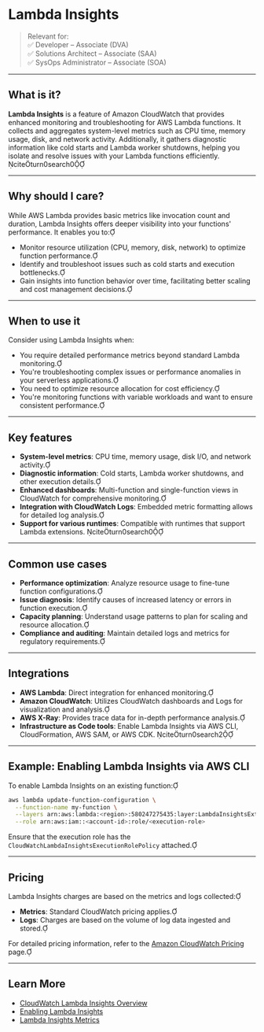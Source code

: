 # Lambda Insights

> Relevant for:  
> ✅ Developer – Associate (DVA)  
> ✅ Solutions Architect – Associate (SAA)  
> ✅ SysOps Administrator – Associate (SOA)

---

## What is it?

**Lambda Insights** is a feature of Amazon CloudWatch that provides enhanced monitoring and troubleshooting for AWS Lambda functions. It collects and aggregates system-level metrics such as CPU time, memory usage, disk, and network activity. Additionally, it gathers diagnostic information like cold starts and Lambda worker shutdowns, helping you isolate and resolve issues with your Lambda functions efficiently. citeturn0search0

---

## Why should I care?

While AWS Lambda provides basic metrics like invocation count and duration, Lambda Insights offers deeper visibility into your functions' performance. It enables you to:

- Monitor resource utilization (CPU, memory, disk, network) to optimize function performance.
- Identify and troubleshoot issues such as cold starts and execution bottlenecks.
- Gain insights into function behavior over time, facilitating better scaling and cost management decisions.

---

## When to use it

Consider using Lambda Insights when:

- You require detailed performance metrics beyond standard Lambda monitoring.
- You're troubleshooting complex issues or performance anomalies in your serverless applications.
- You need to optimize resource allocation for cost efficiency.
- You're monitoring functions with variable workloads and want to ensure consistent performance.

---

## Key features

- **System-level metrics**: CPU time, memory usage, disk I/O, and network activity.
- **Diagnostic information**: Cold starts, Lambda worker shutdowns, and other execution details.
- **Enhanced dashboards**: Multi-function and single-function views in CloudWatch for comprehensive monitoring.
- **Integration with CloudWatch Logs**: Embedded metric formatting allows for detailed log analysis.
- **Support for various runtimes**: Compatible with runtimes that support Lambda extensions. citeturn0search0

---

## Common use cases

- **Performance optimization**: Analyze resource usage to fine-tune function configurations.
- **Issue diagnosis**: Identify causes of increased latency or errors in function execution.
- **Capacity planning**: Understand usage patterns to plan for scaling and resource allocation.
- **Compliance and auditing**: Maintain detailed logs and metrics for regulatory requirements.

---

## Integrations

- **AWS Lambda**: Direct integration for enhanced monitoring.
- **Amazon CloudWatch**: Utilizes CloudWatch dashboards and Logs for visualization and analysis.
- **AWS X-Ray**: Provides trace data for in-depth performance analysis.
- **Infrastructure as Code tools**: Enable Lambda Insights via AWS CLI, CloudFormation, AWS SAM, or AWS CDK. citeturn0search2

---

## Example: Enabling Lambda Insights via AWS CLI

To enable Lambda Insights on an existing function:

```bash
aws lambda update-function-configuration \
  --function-name my-function \
  --layers arn:aws:lambda:<region>:580247275435:layer:LambdaInsightsExtension:<version> \
  --role arn:aws:iam::<account-id>:role/<execution-role>
```


Ensure that the execution role has the `CloudWatchLambdaInsightsExecutionRolePolicy` attached.

---

## Pricing

Lambda Insights charges are based on the metrics and logs collected:

- **Metrics**: Standard CloudWatch pricing applies.
- **Logs**: Charges are based on the volume of log data ingested and stored.

For detailed pricing information, refer to the [Amazon CloudWatch Pricing](https://aws.amazon.com/cloudwatch/pricing/) page.

---

## Learn More

- [CloudWatch Lambda Insights Overview](https://docs.aws.amazon.com/AmazonCloudWatch/latest/monitoring/Lambda-Insights.html)
- [Enabling Lambda Insights](https://docs.aws.amazon.com/AmazonCloudWatch/latest/monitoring/Lambda-Insights-Getting-Started.html)
- [Lambda Insights Metrics](https://docs.aws.amazon.com/AmazonCloudWatch/latest/monitoring/Lambda-Insights-view-metrics.html)
